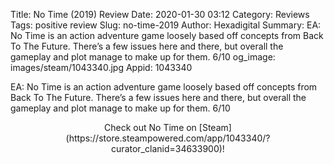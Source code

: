 Title: No Time (2019) Review
Date: 2020-01-30 03:12
Category: Reviews
Tags: positive review
Slug: no-time-2019
Author: Hexadigital
Summary: EA: No Time is an action adventure game loosely based off concepts from Back To The Future. There’s a few issues here and there, but overall the gameplay and plot manage to make up for them. 6/10
og_image: images/steam/1043340.jpg
Appid: 1043340

EA: No Time is an action adventure game loosely based off concepts from Back To The Future. There’s a few issues here and there, but overall the gameplay and plot manage to make up for them. 6/10

<center>Check out No Time on [Steam](https://store.steampowered.com/app/1043340/?curator_clanid=34633900)!</center>
